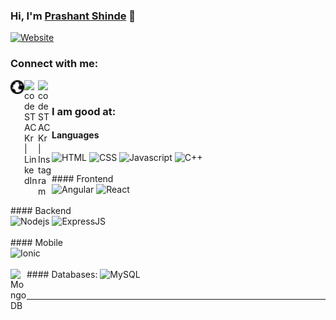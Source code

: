 ### Hi, I'm [Prashant Shinde][website] 👋

[![Website](https://img.shields.io/website?label=www.prashantshinde.in&style=for-the-badge&url=https%3A%2F%2Fwww.prashantshinde.in)](https://www.prashantshinde.in)

### Connect with me:

[<img align="left" alt="codeSTACKr.com" width="22px" src="https://raw.githubusercontent.com/iconic/open-iconic/master/svg/globe.svg" />][website]
[<img align="left" alt="codeSTACKr | LinkedIn" width="22px" src="https://cdn.jsdelivr.net/npm/simple-icons@v3/icons/linkedin.svg" />][linkedin]
[<img align="left" alt="codeSTACKr | Instagram" width="22px" src="https://cdn.jsdelivr.net/npm/simple-icons@v3/icons/instagram.svg" />][instagram]

<br />

### I am good at:

#### Languages <br/>
<img alt="HTML" width="26px" src="https://www.prashantshinde.in/assets/images/skills/html.png" />
<img alt="CSS" width="26px" src="https://www.prashantshinde.in/assets/images/skills/css.png" />
<img alt="Javascript" width="26px" src="https://www.prashantshinde.in/assets/images/skills/javascript.png" />
<img alt="C++" width="26px" src="https://www.prashantshinde.in/assets/images/skills/cpp.png" />
<br/> <br/>
#### Frontend <br/> 
<img alt="Angular" width="26px" src="https://www.prashantshinde.in/assets/images/skills/angular.png" />
<img alt="React" width="26px" src="https://www.prashantshinde.in/assets/images/skills/react.png" />
<br/> <br/>
#### Backend <br/> 
<img alt="Nodejs" width="26px" src="https://www.prashantshinde.in/assets/images/skills/nodejs.png" />
<img alt="ExpressJS" width="26px" src="https://www.prashantshinde.in/assets/images/skills/expressjs.png" />
<br/> <br/>
#### Mobile <br/>
<img alt="Ionic" width="26px" src="https://www.prashantshinde.in/assets/images/skills/ionic.png" />
<br/> <br/>
#### Databases: <img align="left" alt="MongoDB" width="26px" src="https://www.prashantshinde.in/assets/images/skills/mongo.png" />
<img alt="MySQL" width="26px" src="https://www.prashantshinde.in/assets/images/skills/mysql.png" />

<br />
<br />

---

[website]: https://www.prashantshinde.in
[instagram]: https://instagram.com/prashantns9
[linkedin]: https://linkedin.com/in/prashantns9
